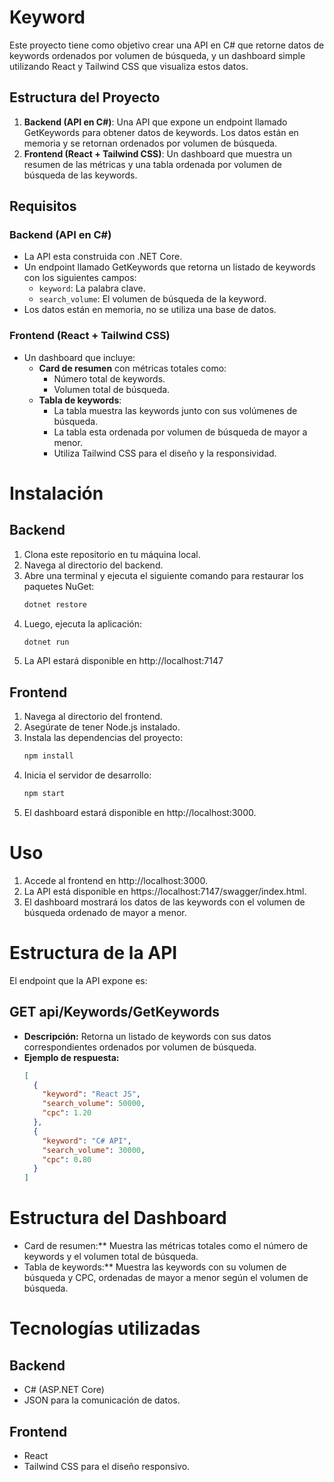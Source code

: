 # Keyword

Este proyecto tiene como objetivo crear una API en C# que retorne datos de keywords ordenados por volumen de búsqueda, y un dashboard simple utilizando React y Tailwind CSS que visualiza estos datos.

## Estructura del Proyecto

1. **Backend (API en C#)**: Una API que expone un endpoint llamado GetKeywords para obtener datos de keywords. Los datos están en memoria y se retornan ordenados por volumen de búsqueda.
2. **Frontend (React + Tailwind CSS)**: Un dashboard que muestra un resumen de las métricas y una tabla ordenada por volumen de búsqueda de las keywords.

## Requisitos

### Backend (API en C#)

- La API esta construida con .NET Core.
- Un endpoint llamado GetKeywords que retorna un listado de keywords con los siguientes campos:
  - `keyword`: La palabra clave.
  - `search_volume`: El volumen de búsqueda de la keyword.
- Los datos están en memoria, no se utiliza una base de datos.

### Frontend (React + Tailwind CSS)

- Un dashboard que incluye:
  - **Card de resumen** con métricas totales como:
    - Número total de keywords.
    - Volumen total de búsqueda.
  - **Tabla de keywords**:
    - La tabla muestra las keywords junto con sus volúmenes de búsqueda.
    - La tabla esta ordenada por volumen de búsqueda de mayor a menor.
    - Utiliza Tailwind CSS para el diseño y la responsividad.

# Instalación

## Backend

1. Clona este repositorio en tu máquina local.
2. Navega al directorio del backend.
3. Abre una terminal y ejecuta el siguiente comando para restaurar los paquetes NuGet:
   ```bash
   dotnet restore
4. Luego, ejecuta la aplicación:
   ```bash
   dotnet run
5. La API estará disponible en http://localhost:7147

## Frontend

1. Navega al directorio del frontend.
2. Asegúrate de tener Node.js instalado.
3. Instala las dependencias del proyecto:
   ```bash
   npm install
4. Inicia el servidor de desarrollo:
   ```bash
   npm start
5. El dashboard estará disponible en http://localhost:3000.

# Uso

1. Accede al frontend en http://localhost:3000.
2. La API está disponible en https://localhost:7147/swagger/index.html.
3. El dashboard mostrará los datos de las keywords con el volumen de búsqueda ordenado de mayor a menor.

# Estructura de la API

El endpoint que la API expone es:

## **GET api/Keywords/GetKeywords**

- **Descripción:** Retorna un listado de keywords con sus datos correspondientes ordenados por volumen de búsqueda.
- **Ejemplo de respuesta:**
  ```json
  [
    {
      "keyword": "React JS",
      "search_volume": 50000,
      "cpc": 1.20
    },
    {
      "keyword": "C# API",
      "search_volume": 30000,
      "cpc": 0.80
    }
  ]

# Estructura del Dashboard

- Card de resumen:** Muestra las métricas totales como el número de keywords y el volumen total de búsqueda.
- Tabla de keywords:** Muestra las keywords con su volumen de búsqueda y CPC, ordenadas de mayor a menor según el volumen de búsqueda.

# Tecnologías utilizadas

## Backend

- C# (ASP.NET Core)
- JSON para la comunicación de datos.

## Frontend

- React
- Tailwind CSS para el diseño responsivo.
